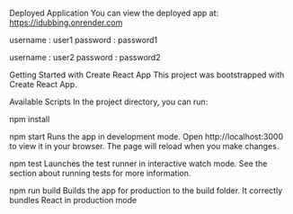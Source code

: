 Deployed Application
You can view the deployed app at: https://idubbing.onrender.com

username : user1
password : password1 

username : user2
password : password2


Getting Started with Create React App
This project was bootstrapped with Create React App.

Available Scripts
In the project directory, you can run:

npm install 

npm start
Runs the app in development mode.
Open http://localhost:3000 to view it in your browser. The page will reload when you make changes.

npm test
Launches the test runner in interactive watch mode. See the section about running tests for more information.

npm run build
Builds the app for production to the build folder. It correctly bundles React in production mode 

